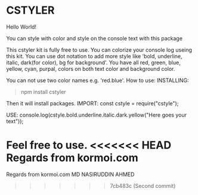 # CSTYLER
Hello World!

You can style with color and style on the console text with this package

This cstyler kit is fully free to use. You can colorize your console log useing this kit. You can use dot notation to add more style like 'bold, underline, italic, dark(for color), bg for background'. You have all red, green, blue, yellow, cyan, purpal, colors on both text color and background color.

You can not use two color names e.g. 'red.blue'.
How to use:
INSTALLING:

> npm install cstyler
>

Then it will install packages.
IMPORT:
const cstyle = require("cstyle");

USE:
console.log(cstyle.bold.underline.italic.dark.yellow("Here goes your text"));

Feel free to use.
<<<<<<< HEAD
Regards from kormoi.com
=======
Regards from
kormoi.com
MD NASIRUDDIN AHMED
>>>>>>> 7cb483c (Second commit)
